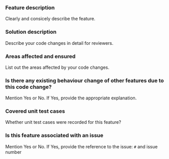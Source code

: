 ### Feature description
Clearly and consicely describe the feature.

### Solution description
Describe your code changes in detail for reviewers.

### Areas affected and ensured
List out the areas affected by your code changes.

### Is there any existing behaviour change of other features due to this code change?
Mention Yes or No. If Yes, provide the appropriate explanation.

### Covered unit test cases
Whether unit test cases were recorded for this feature?

### Is this feature associated with an issue
Mention Yes or No. If Yes, provide the reference to the issue: `#` and issue number
